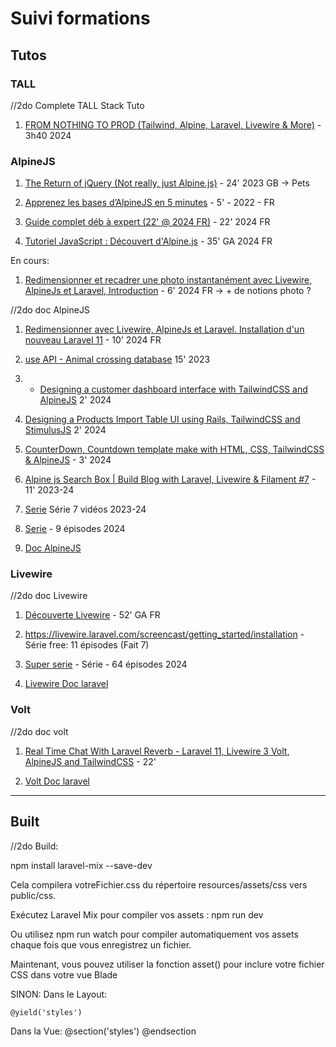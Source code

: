# Suivi formations

## Tutos

### TALL

//2do Complete TALL Stack Tuto
1) [FROM NOTHING TO PROD (Tailwind, Alpine, Laravel, Livewire & More)](https://www.youtube.com/watch?v=Ul3sfSDEt9U&pp=ygURYWxwaW5lanMgdnMgcmVhY3Q%3D) - 3h40 2024

### AlpineJS

1) [The Return of jQuery (Not really, just Alpine.js)](https://www.youtube.com/watch?v=9K2yeh8Ne5U&ab_channel=LearnWebCode) - 24' 2023 GB → Pets

2) [Apprenez les bases d’AlpineJS en 5 minutes](https://parfaitementweb.fr/cours/apprendre-alpine-js-en-5-minutes) - 5' - 2022 - FR


3) [Guide complet déb à expert (22' @ 2024 FR)](https://www.youtube.com/watch?v=YbTkdUNDsTU&ab_channel=AlinoCodes) - 22' 2024 FR


4) [Tutoriel JavaScript : Découvert d'Alpine.js](https://www.youtube.com/watch?v=BRCwRhAcLJA&t=208s) - 35' GA 2024 FR

En cours:
1) [Redimensionner et recadrer une photo instantanément avec Livewire, AlpineJs et Laravel, Introduction](https://www.youtube.com/watch?v=iK7-hczgGfI&pp=ygUIYWxwaW5lanM%3D) - 6' 2024 FR -> + de notions photo ?

//2do doc AlpineJS
1) [Redimensionner avec Livewire, AlpineJs et Laravel. Installation d'un nouveau Laravel 11](https://www.youtube.com/watch?v=3fZXKS-g9s0&t=3s) - 10' 2024 FR

2) [use API - Animal crossing database](https://www.youtube.com/watch?v=iBg6XNy2XWc) 15' 2023

3) * [Designing a customer dashboard interface with TailwindCSS and AlpineJS](https://www.youtube.com/watch?v=U4P3CLuFz0M&pp=ygUIYWxwaW5lanM%3D) 2' 2024

4) [Designing a Products Import Table UI using Rails, TailwindCSS and StimulusJS](https://www.youtube.com/watch?v=3fZXKS-g9s0&t=3s) 2' 2024

5) [CounterDown, Countdown template make with HTML, CSS, TailwindCSS & AlpineJS](https://www.youtube.com/watch?v=1nS5Zna60L0&pp=ygUIYWxwaW5lanM%3D) - 3' 2024

6) [Alpine js Search Box | Build Blog with Laravel, Livewire & Filament #7](https://www.youtube.com/watch?v=jxiTVryxono&pp=ygUIYWxwaW5lanM%3D) - 11' 2023-24

7)  [Serie](https://www.youtube.com/watch?v=Z_QQQdNopp4&list=PLr0BjDocnuI1JdTA9aIj5LIM6wcYpvnbq&ab_channel=CodewithBurt) Série 7 vidéos 2023-24
    
8)  [Serie](https://www.youtube.com/watch?v=9RMJojxoJYc&list=PLKbhw6n2iYKhVSp9wAOPFcdD6EDlfDxQt&ab_channel=projectworld) - 9 épisodes 2024
    
9)  [Doc AlpineJS](https://alpinejs.dev/start-here)

### Livewire

//2do doc Livewire
1) [Découverte Livewire](https://www.youtube.com/watch?v=zPNdejemUtg) - 52' GA FR

2) https://livewire.laravel.com/screencast/getting_started/installation - Série free: 11 épisodes (Fait 7)

3) [Super serie](https://www.youtube.com/watch?v=dz6_RFrJQlo&list=PLqDySLfPKRn71KGwiS3JGf9aAseh6Gghz) - Série - 64 épisodes 2024

4) [Livewire Doc laravel](https://livewire.laravel.com/docs/)

### Volt

//2do doc volt
1) [Real Time Chat With Laravel Reverb - Laravel 11, Livewire 3 Volt, AlpineJS and TailwindCSS](https://www.youtube.com/watch?v=yLGCxxwiygc&pp=ygUIYWxwaW5lanM%3D) - 22'

2) [Volt Doc laravel](https://livewire.laravel.com/docs/volt)

---

## Built

//2do Build:

npm install laravel-mix --save-dev

Cela compilera votreFichier.css du répertoire resources/assets/css vers public/css.

Exécutez Laravel Mix pour compiler vos assets :
npm run dev

Ou utilisez npm run watch pour compiler automatiquement vos assets chaque fois que vous enregistrez un fichier.

Maintenant, vous pouvez utiliser la fonction asset() pour inclure votre fichier CSS dans votre vue Blade

SINON:
Dans le Layout:
<head>
    <!-- Autres balises head ici -->

    @yield('styles')
</head>

Dans la Vue:
@section('styles')
    <style>
        {{ file_get_contents(resource_path('views/chemin/vers/votre/fichier.css')) }}
    </style>
@endsection

